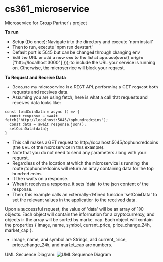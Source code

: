 # cs361_microservice
Microservice for Group Partner's project

**To run**
- Setup (Do once): Navigate into the directory and execute 'npm install'
- Then to run, execute 'npm run devstart'
- Default port is 5045 but can be changed through changing env
- Edit the URL or add a new one to the list at app.use(cors({ origin: ["http://localhost:3000"] })); to include the URL your service is running on. Otherwise, the microservice will block your request.

**To Request and Receive Data**
- Because my microservice is a REST API, performing a GET request both requests and receives data.
- Assuming you are using fetch, here is what a call that requests and receives data looks like:
```
const loadCoinData = async () => {
  const response = await fetch("http://localhost:5045/tophundredcoins");
  const data = await response.json();
  setCoinData(data);
}
```
- This call makes a GET request to http://localhost:5045/tophundredcoins (the URL of the microservice in this example).
- Note that you do not need to send any parameters along with your request.
- Regardless of the location at which the microservice is running, the route /tophundredcoins will return an array containing data for the top hundred coins.
- It then waits on a response.
- When it receives a response, it sets 'data' to the json content of the response.
- Then, this example calls an externally-defined function 'setCoinData' to set the relevant values in the application to the received data.

Upon a successful request, the value of 'data' will be an array of 100 objects. Each object will contain the information for a cryptocurrency, and objects in the array will be sorted by market cap.
Each object will contain the properties { image, name, symbol, current_price, price_change_24h, market_cap }.
- image, name, and symbol are Strings, and current_price, price_change_24h, and market_cap are numbers.

UML Sequence Diagram:
![UML Sequence Diagram](https://user-images.githubusercontent.com/59071144/180659086-259a2a54-e8fc-47e4-8c68-7ce773d649fc.png)
